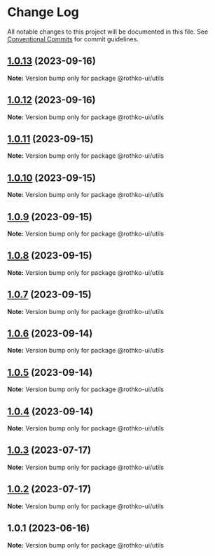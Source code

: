 # Change Log

All notable changes to this project will be documented in this file.
See [Conventional Commits](https://conventionalcommits.org) for commit guidelines.

## [1.0.13](https://github.com/rothko-ui/rothko-ui/compare/@rothko-ui/utils@1.0.12...@rothko-ui/utils@1.0.13) (2023-09-16)

**Note:** Version bump only for package @rothko-ui/utils





## [1.0.12](https://github.com/rothko-ui/rothko-ui/compare/@rothko-ui/utils@1.0.11...@rothko-ui/utils@1.0.12) (2023-09-16)

**Note:** Version bump only for package @rothko-ui/utils





## [1.0.11](https://github.com/rothko-ui/rothko-ui/compare/@rothko-ui/utils@1.0.10...@rothko-ui/utils@1.0.11) (2023-09-15)

**Note:** Version bump only for package @rothko-ui/utils





## [1.0.10](https://github.com/rothko-ui/rothko-ui/compare/@rothko-ui/utils@1.0.9...@rothko-ui/utils@1.0.10) (2023-09-15)

**Note:** Version bump only for package @rothko-ui/utils





## [1.0.9](https://github.com/rothko-ui/rothko-ui/compare/@rothko-ui/utils@1.0.8...@rothko-ui/utils@1.0.9) (2023-09-15)

**Note:** Version bump only for package @rothko-ui/utils





## [1.0.8](https://github.com/rothko-ui/rothko-ui/compare/@rothko-ui/utils@1.0.7...@rothko-ui/utils@1.0.8) (2023-09-15)

**Note:** Version bump only for package @rothko-ui/utils





## [1.0.7](https://github.com/rothko-ui/rothko-ui/compare/@rothko-ui/utils@1.0.6...@rothko-ui/utils@1.0.7) (2023-09-15)

**Note:** Version bump only for package @rothko-ui/utils





## [1.0.6](https://github.com/rothko-ui/rothko-ui/compare/@rothko-ui/utils@1.0.5...@rothko-ui/utils@1.0.6) (2023-09-14)

**Note:** Version bump only for package @rothko-ui/utils





## [1.0.5](https://github.com/rothko-ui/rothko-ui/compare/@rothko-ui/utils@1.0.4...@rothko-ui/utils@1.0.5) (2023-09-14)

**Note:** Version bump only for package @rothko-ui/utils





## [1.0.4](https://github.com/rothko-ui/rothko-ui/compare/@rothko-ui/utils@1.0.3...@rothko-ui/utils@1.0.4) (2023-09-14)

**Note:** Version bump only for package @rothko-ui/utils





## [1.0.3](https://github.com/rothko-ui/rothko-ui/compare/@rothko-ui/utils@1.0.2...@rothko-ui/utils@1.0.3) (2023-07-17)

**Note:** Version bump only for package @rothko-ui/utils

## [1.0.2](https://github.com/rothko-ui/rothko-ui/compare/@rothko-ui/utils@1.0.1...@rothko-ui/utils@1.0.2) (2023-07-17)

**Note:** Version bump only for package @rothko-ui/utils

## 1.0.1 (2023-06-16)

**Note:** Version bump only for package @rothko-ui/utils

